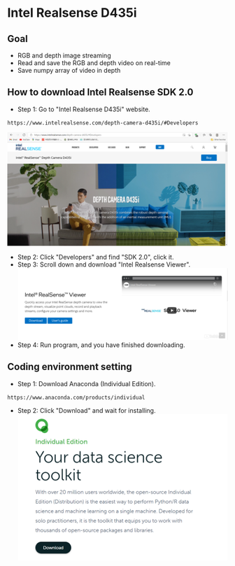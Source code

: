 # Intel Realsense D435i
## Goal
* RGB and depth image streaming
* Read and save the RGB and depth video on real-time
* Save numpy array of video in depth

##  How to download Intel Realsense SDK 2.0
* Step 1: Go to "Intel Realsense D435i" website.
```
https://www.intelrealsense.com/depth-camera-d435i/#Developers
```
![](https://github.com/SHENJIEKOH/intel-realsense/blob/main/image/IntelRealsense.PNG)
* Step 2: Click "Developers" and find "SDK 2.0", click it.
* Step 3: Scroll down and download "Intel Realsense Viewer".
![](https://github.com/SHENJIEKOH/intel-realsense/blob/main/image/Viewer.PNG)
* Step 4: Run program, and you have finished downloading.

## Coding environment setting
* Step 1: Download Anaconda (Individual Edition).
```
https://www.anaconda.com/products/individual
```
* Step 2: Click "Download" and wait for installing.
![](https://github.com/SHENJIEKOH/intel-realsense/blob/main/image/Anaconda.PNG)
